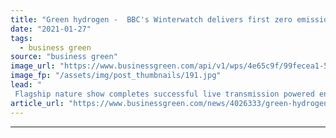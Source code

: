 ```yaml
---
title: "Green hydrogen -  BBC's Winterwatch delivers first zero emission broadcast"
date: "2021-01-27"
tags: 
  - business green
source: "business green"
image_url: "https://www.businessgreen.com/api/v1/wps/4e65c9f/99fecea1-57d4-4e3b-af90-05b25e0a556e/3/21855250-high-res-winterwatch-2021-185x114.jpg"
image_fp: "/assets/img/post_thumbnails/191.jpg"
lead: "
 Flagship nature show completes successful live transmission powered entirely by green hydrogen fuel and energy saving batteries ..."
article_url: "https://www.businessgreen.com/news/4026333/green-hydrogen-bbc-winterwatch-delivers-zero-emission-broadcast"
---
```


---

